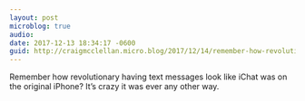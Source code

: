 ```yaml
---
layout: post
microblog: true
audio: 
date: 2017-12-13 18:34:17 -0600
guid: http://craigmcclellan.micro.blog/2017/12/14/remember-how-revolutionary.html
---
```

Remember how revolutionary having text messages look like iChat was on the original iPhone? It’s crazy it was ever any other way.
